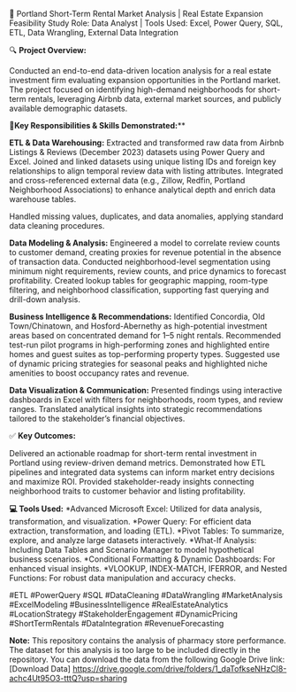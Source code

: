 
📍 Portland Short-Term Rental Market Analysis | Real Estate Expansion Feasibility Study
Role: Data Analyst | Tools Used: Excel, Power Query, SQL, ETL, Data Wrangling, External Data Integration

🔍 **Project Overview:**

Conducted an end-to-end data-driven location analysis for a real estate investment firm evaluating expansion opportunities in the Portland market. The project focused on identifying high-demand neighborhoods for short-term rentals, leveraging Airbnb data, external market sources, and publicly available demographic datasets.

**🧠Key Responsibilities & Skills Demonstrated:****

**ETL & Data Warehousing:**
Extracted and transformed raw data from Airbnb Listings & Reviews (December 2023) datasets using Power Query and Excel.
Joined and linked datasets using unique listing IDs and foreign key relationships to align temporal review data with listing attributes.
Integrated and cross-referenced external data (e.g., Zillow, Redfin, Portland Neighborhood Associations) to enhance analytical depth and enrich data warehouse tables.

Handled missing values, duplicates, and data anomalies, applying standard data cleaning procedures.

**Data Modeling & Analysis:**
Engineered a model to correlate review counts to customer demand, creating proxies for revenue potential in the absence of transaction data.
Conducted neighborhood-level segmentation using minimum night requirements, review counts, and price dynamics to forecast profitability.
Created lookup tables for geographic mapping, room-type filtering, and neighborhood classification, supporting fast querying and drill-down analysis.

**Business Intelligence & Recommendations:**
Identified Concordia, Old Town/Chinatown, and Hosford-Abernethy as high-potential investment areas based on concentrated demand for 1–5 night rentals.
Recommended test-run pilot programs in high-performing zones and highlighted entire homes and guest suites as top-performing property types.
Suggested use of dynamic pricing strategies for seasonal peaks and highlighted niche amenities to boost occupancy rates and revenue.

**Data Visualization & Communication:**
Presented findings using interactive dashboards in Excel with filters for neighborhoods, room types, and review ranges.
Translated analytical insights into strategic recommendations tailored to the stakeholder’s financial objectives.

✅ **Key Outcomes:**

Delivered an actionable roadmap for short-term rental investment in Portland using review-driven demand metrics.
Demonstrated how ETL pipelines and integrated data systems can inform market entry decisions and maximize ROI.
Provided stakeholder-ready insights connecting neighborhood traits to customer behavior and listing profitability.

**💻 Tools Used:** 
*Advanced Microsoft Excel: Utilized for data analysis, transformation, and visualization. 
*Power Query: For efficient data extraction, transformation, and loading (ETL). 
*Pivot Tables: To summarize, explore, and analyze large datasets interactively. 
*What-If Analysis: Including Data Tables and Scenario Manager to model hypothetical business scenarios. 
*Conditional Formatting & Dynamic Dashboards: For enhanced visual insights. *VLOOKUP, INDEX-MATCH, IFERROR, and Nested Functions: For robust data manipulation and accuracy checks.

#ETL #PowerQuery #SQL #DataCleaning #DataWrangling #MarketAnalysis #ExcelModeling #BusinessIntelligence #RealEstateAnalytics #LocationStrategy #StakeholderEngagement #DynamicPricing #ShortTermRentals #DataIntegration #RevenueForecasting

**Note:** This repository contains the analysis of pharmacy store performance. The dataset for this analysis is too large to be included directly in the repository. You can download the data from the following Google Drive link: [Download Data] https://drive.google.com/drive/folders/1_daTofkseNHzCI8-achc4Ut95O3-tttQ?usp=sharing
